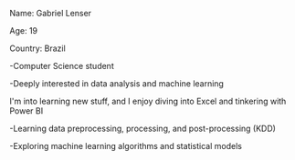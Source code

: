 
Name: Gabriel Lenser

Age: 19

Country: Brazil

-Computer Science student

-Deeply interested in data analysis and machine learning

 I'm into learning new stuff, and I enjoy diving into Excel and tinkering with Power BI

-Learning data preprocessing, processing, and post-processing (KDD)

-Exploring machine learning algorithms and statistical models


